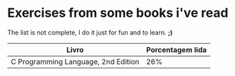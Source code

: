 # Exercises from some books i've read
The list is not complete, I do it just for fun and to learn. **;)**

| Livro | Porcentagem lida |
| ------ | ------ |
| C Programming Language, 2nd Edition | 26% |
